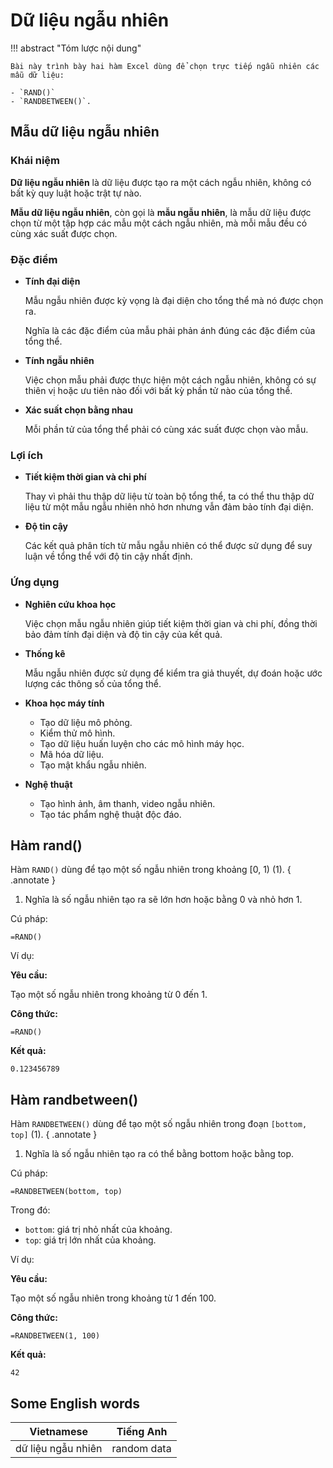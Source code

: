 # Dữ liệu ngẫu nhiên

!!! abstract "Tóm lược nội dung"

    Bài này trình bày hai hàm Excel dùng để chọn trực tiếp ngẫu nhiên các mẫu dữ liệu:
    
    - `RAND()`
    - `RANDBETWEEN()`.

## Mẫu dữ liệu ngẫu nhiên

### Khái niệm

**Dữ liệu ngẫu nhiên** là dữ liệu được tạo ra một cách ngẫu nhiên, không có bất kỳ quy luật hoặc trật tự nào.

**Mẫu dữ liệu ngẫu nhiên**, còn gọi là **mẫu ngẫu nhiên**, là mẫu dữ liệu được chọn từ một tập hợp các mẫu một cách ngẫu nhiên, mà mỗi mẫu đều có cùng xác suất được chọn.

### Đặc điểm

- **Tính đại diện**

    Mẫu ngẫu nhiên được kỳ vọng là đại diện cho tổng thể mà nó được chọn ra. 
    
    Nghĩa là các đặc điểm của mẫu phải phản ánh đúng các đặc điểm của tổng thể.

- **Tính ngẫu nhiên**

    Việc chọn mẫu phải được thực hiện một cách ngẫu nhiên, không có sự thiên vị hoặc ưu tiên nào đối với bất kỳ phần tử nào của tổng thể.

- **Xác suất chọn bằng nhau**

    Mỗi phần tử của tổng thể phải có cùng xác suất được chọn vào mẫu.

### Lợi ích

- **Tiết kiệm thời gian và chi phí**

    Thay vì phải thu thập dữ liệu từ toàn bộ tổng thể, ta có thể thu thập dữ liệu từ một mẫu ngẫu nhiên nhỏ hơn nhưng vẫn đảm bảo tính đại diện.

- **Độ tin cậy**

    Các kết quả phân tích từ mẫu ngẫu nhiên có thể được sử dụng để suy luận về tổng thể với độ tin cậy nhất định.

### Ứng dụng

- **Nghiên cứu khoa học**

    Việc chọn mẫu ngẫu nhiên giúp tiết kiệm thời gian và chi phí, đồng thời bảo đảm tính đại diện và độ tin cậy của kết quả.

- **Thống kê**

    Mẫu ngẫu nhiên được sử dụng để kiểm tra giả thuyết, dự đoán hoặc ước lượng các thông số của tổng thể.

- **Khoa học máy tính**

    - Tạo dữ liệu mô phỏng.
    - Kiểm thử mô hình.
    - Tạo dữ liệu huấn luyện cho các mô hình máy học.
    - Mã hóa dữ liệu.
    - Tạo mật khẩu ngẫu nhiên.
    
- **Nghệ thuật**

    - Tạo hình ảnh, âm thanh, video ngẫu nhiên.
    - Tạo tác phẩm nghệ thuật độc đáo.

## Hàm rand()

Hàm `RAND()` dùng để tạo một số ngẫu nhiên trong khoảng [0, 1) (1).
{ .annotate }

1.  Nghĩa là số ngẫu nhiên tạo ra sẽ lớn hơn hoặc bằng 0 và nhỏ hơn 1.

Cú pháp:

```excel
=RAND()
```

Ví dụ:

**Yêu cầu:**

Tạo một số ngẫu nhiên trong khoảng từ 0 đến 1.

**Công thức:**

```excel
=RAND()
```

**Kết quả:**

```excel
0.123456789
```

## Hàm randbetween()

Hàm `RANDBETWEEN()` dùng để tạo một số ngẫu nhiên trong đoạn `[bottom, top]` (1).
{ .annotate }

1.  Nghĩa là số ngẫu nhiên tạo ra có thể bằng bottom hoặc bằng top.

Cú pháp:

```excel
=RANDBETWEEN(bottom, top)
```

Trong đó:

- `bottom`: giá trị nhỏ nhất của khoảng.
- `top`: giá trị lớn nhất của khoảng.

Ví dụ:

**Yêu cầu:**

Tạo một số ngẫu nhiên trong khoảng từ 1 đến 100.

**Công thức:**

```excel
=RANDBETWEEN(1, 100)
```

**Kết quả:**

```excel
42
```

## Some English words

| Vietnamese | Tiếng Anh |
| --- | --- |
| dữ liệu ngẫu nhiên | random data |



    
